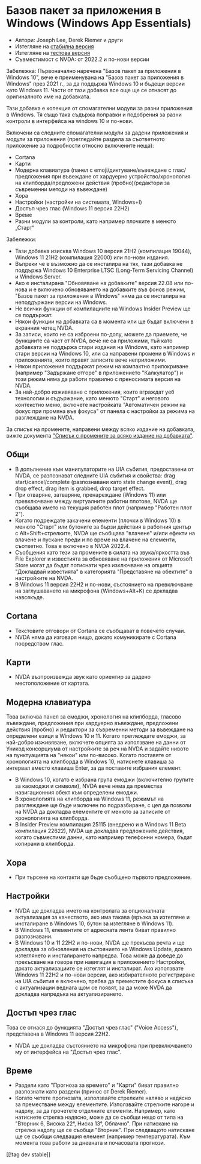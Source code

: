 # Базов пакет за приложения в Windows (Windows App Essentials) #

* Автори: Joseph Lee, Derek Riemer и други
* Изтегляне на [стабилна версия][1]
* Изтегляне на [тестова версия][2]
* Съвместимост с NVDA: от 2022.2 и по-нови версии

Забележка: Първоначално наречена "Базов пакет за приложения в Windows 10",
вече е преименувана на "Базов пакет за приложения в Windows" през 2021 г.,
за да поддържа Windows 10 и бъдещи версии като Windows 11. Части от тази
добавка все още ще се отнасят до оригиналното име на добавката.

Тази добавка е колекция от спомагателни модули за разни приложения в
Windows. Тя също така съдържа поправки и подобрения за разни контроли в
интерфейса на windows 10 и по-нови.

Включени са следните спомагателни модули за дадени приложения и модули за
приложения (прегледайте раздела за съответното приложение за подробности
относно включените неща):

* Cortana
* Карти
* Модерна клавиатура (панел с emoji/диктуване/въвеждане с глас/предложения
  при въвеждане от хардуерно устройство/хронология на клипборда/предложени
  действия (пробно)/редактори за съвременни методи на въвеждане)
* Хора
* Настройки (настройки на системата, Windows+I)
* Достъп чрез глас (Windows 11 версия 22H2)
* Време
* Разни модули за контроли, като например плочките в менюто „Старт“

Забележки:

* Тази добавка изисква Windows 10 версия 21H2 (компилация 19044), Windows 11
  21H2 (компилация 22000) или по-нови издания.
* Въпреки че е възможно да се инсталира на тях, тази добавка не поддържа
  Windows 10 Enterprise LTSC (Long-Term Servicing Channel) и Windows Server.
* Ако е инсталирана "Обновяване на добавките" версия 22.08 или по-нова и е
  включено обновяването на добавките във фонов режим, "Базов пакет за
  приложения в Windows" няма да се инсталира на неподдържани версии на
  Windows.
* Не всички функции от компилациите на Windows Insider Preview ще се
  поддържат.
* Някои функции на добавката са в момента или ще бъдат включени в екранния
  четец NVDA.
* За записи, които не са изброени по-долу, можете да приемете, че функциите
  са част от NVDA, вече не са приложими, тъй като добавката не поддържа
  стари издания на Windows, като например стари версии на Windows 10, или са
  направени промени в Windows и приложенията, които правят записите вече
  неприложими.
* Някои приложения поддържат режим на компактно припокриване (например
  "Задържане отгоре" в приложението "Калкулатор") и този режим няма да
  работи правилно с преносимата версия на NVDA.
* За най-добро изживяване с приложения, които вграждат уеб технологии и
  съдържание, като менюто "Старт" и неговото контекстно меню, включете
  настройката "Автоматичен режим на фокус при промяна във фокуса" от панела
  с настройки за режима на разглеждане на NVDA.

За списък на промените, направени между всяко издание на добавката, вижте
документа ["Списък с промените за всяко издание на добавката"][3].

## Общи

* В допълнение към манипулаторите на UIA събития, предоставени от NVDA, се
  разпознават следните UIA събития и свойства: drag start/cancel/complete
  (разпознавани като state change event), drag drop effect, drag item is
  grabbed, drop target effect.
* При отваряне, затваряне, пренареждане (Windows 11) или превключване между
  виртуалните работни плотове, NVDA ще съобщава името на текущия работен
  плот (например "Работен плот 2").
* Когато подреждате закачени елементи (плочки в Windows 10) в менюто "Старт"
  или бутоните за бързи действия в работния център с Alt+Shift+стрелките,
  NVDA ще съобщава "влачене" и/или ефекти на влачене и пускане преди и по
  време на влачене на елементи, съответно. Това е включено в NVDA 2022.4.
* Съобщения като тези за промените в силата на звука/яркостта във File
  Explorer и известията за обновяване на приложения от Microsoft Store могат
  да бъдат потиснати чрез изключване на опцията "Докладвай известията" в
  категорията "Представяне на обектите" в настройките на NVDA.
* В Windows 11 версия 22H2 и по-нови, състоянието на превключване на
  заглушаването на микрофона (Windows+Alt+K) се докладва навсякъде.

## Cortana

* Текстовите отговори от Cortana се съобщават в повечето случаи.
* NVDA няма да изговаря нищо, докато комуникирате с Cortana посредством
  глас.

## Карти

* NVDA възпроизвежда звук като ориентир за дадено местоположение от картата.

## Модерна клавиатура

Това включва панел за емоджи, хронология на клипборда, гласово въвеждане,
предложения при хардуерно въвеждане, предложени действия (пробно) и
редактори за съвременни методи за въвеждане на определени езици в Windows 10
и 11. Когато преглеждате емоджи, за най-добро изживяване, включете опцията
за използване на данни от Уникод консорциума от настройките за реч на NVDA и
задайте нивото на пунктуацията на "някои" или по-високо. Когато поставяте от
хронологията на клипборда в Windows 10, натиснете клавиша за интервал вместо
клавиша Enter, за да поставите избрания елемент.

* В Windows 10, когато е избрана група емоджи (включително групите за
  каомоджи и символи), NVDA вече няма да премества навигационния обект към
  определени емоджи.
* В хронологията на клипборда на Windows 11, режимът на разглеждане ще бъде
  изключен по подразбиране, с цел да позволи на NVDA да докладва елементите
  от менюто за записите от хронологията на клипборда.
* В Insider Preview компилация 25115 (внедрено и в Windows 11 Beta
  компилация 22622), NVDA ще докладва предложените действия, когато
  съвместими данни, като например телефонни номера, бъдат копирани в
  клипборда.

## Хора

* При търсене на контакти ще бъде съобщено първото предложение.

## Настройки

* NVDA ще докладва името на контролата за опционалната актуализация за
  качеството, ако има такава (връзка за изтегляне и инсталиране в Windows
  10, бутон за изтегляне в Windows 11).
* В Windows 11, елементите от адресната лента биват правилно разпознавани.
* В Windows 10 и 11 22H2 и по-нови, NVDA ще прекъсва речта и ще докладва за
  обновления на състоянието на Windows Update, докато изтеглянето и
  инсталирането напредва. Това може да доведе до прекъсване на говора при
  навигация в приложението Настройки, докато актуализациите се изтеглят и
  инсталират. Ако използвате Windows 11 22H2 и по-нови версии, ако
  избирателното регистриране на UIA събития е включено, трябва да преместите
  фокуса в списъка с актуализации веднага щом се появят, за да може NVDA да
  докладва напредъка на актуализирането.

## Достъп чрез глас

Това се отнася до функцията "Достъп чрез глас" ("Voice Access"), представена
в Windows 11 версия 22H2.

* NVDA ще докладва състоянието на микрофона при превключването му от
  интерфейса на "Достъп чрез глас".

## Време

* Раздели като "Прогноза за времето" и "Карти" биват правилно разпознати
  като раздели (принос от Derek Riemer).
* Когато четете прогнозата, използвайте стрелките наляво и надясно за
  преместване между елементите. Използвайте стрелките нагоре и надолу, за да
  прочетете отделните елементи. Например, като натиснете стрелка надясно,
  може да се съобщи нещо от типа на "Вторник 6, Висока ‎‎22°, Ниска ‎‎13°,
  Облачно". При натискане на стрелка надолу ще се съобщи "Вторник". При
  следващото натискане ще се съобщи следващия елемент (например
  температурата). Към момента това работи за дневната и почасовата прогнози.

[[!tag dev stable]]

[1]: https://addons.nvda-project.org/files/get.php?file=w10

[2]: https://addons.nvda-project.org/files/get.php?file=w10-dev

[3]: https://github.com/josephsl/wintenapps/wiki/w10changelog
